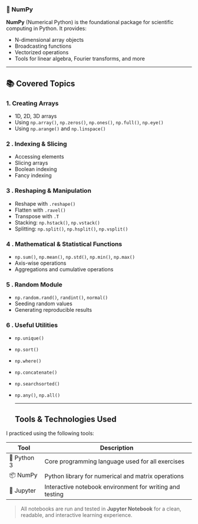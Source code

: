 ### 📌  NumPy

**NumPy** (Numerical Python) is the foundational package for scientific computing in Python. It provides:

- N-dimensional array objects
- Broadcasting functions
- Vectorized operations
- Tools for linear algebra, Fourier transforms, and more

___

## 📚 Covered Topics


###  1. Creating Arrays
- 1D, 2D, 3D arrays
- Using `np.array()`, `np.zeros()`, `np.ones()`, `np.full()`, `np.eye()`
- Using `np.arange()` and `np.linspace()`

###  2 . Indexing & Slicing
- Accessing elements
- Slicing arrays
- Boolean indexing
- Fancy indexing

### 3 . Reshaping & Manipulation
- Reshape with `.reshape()`
- Flatten with `.ravel()`
- Transpose with `.T`
- Stacking: `np.hstack()`, `np.vstack()`
- Splitting: `np.split()`, `np.hsplit()`, `np.vsplit()`

### 4 . Mathematical & Statistical Functions
- `np.sum()`, `np.mean()`, `np.std()`, `np.min()`, `np.max()`
- Axis-wise operations
- Aggregations and cumulative operations

### 5 . Random Module
- `np.random.rand()`, `randint()`, `normal()`
- Seeding random values
- Generating reproducible results

### 6 . Useful Utilities
- `np.unique()`
- `np.sort()`
- `np.where()`
- `np.concatenate()`
- `np.searchsorted()`
- `np.any()`, `np.all()`

  ___
  ##  Tools & Technologies Used

I practiced using the following tools:

| Tool            | Description                                              |
|-----------------|----------------------------------------------------------|
| 🐍 Python 3      | Core programming language used for all exercises         |
| 📦 NumPy         | Python library for numerical and matrix operations       |
| 📓 Jupyter       | Interactive notebook environment for writing and testing |


> All notebooks are run and tested in **Jupyter Notebook** for a clean, readable, and interactive learning experience.

